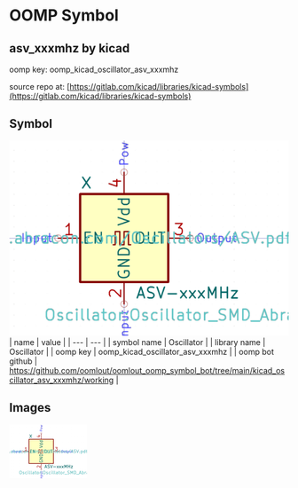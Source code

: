 # OOMP Symbol  
## asv_xxxmhz  by kicad  
  
oomp key: oomp_kicad_oscillator_asv_xxxmhz  
  
source repo at: [https://gitlab.com/kicad/libraries/kicad-symbols](https://gitlab.com/kicad/libraries/kicad-symbols)  
## Symbol  
  
[![working.png](working_600.png)](working.png)  
| name | value | 
| --- | --- | 
| symbol name | Oscillator | 
| library name | Oscillator | 
| oomp key | oomp_kicad_oscillator_asv_xxxmhz | 
| oomp bot github | https://github.com/oomlout/oomlout_oomp_symbol_bot/tree/main/kicad_oscillator_asv_xxxmhz/working | 
## Images  
  
[![working.png](working_140.png)](working.png)  
